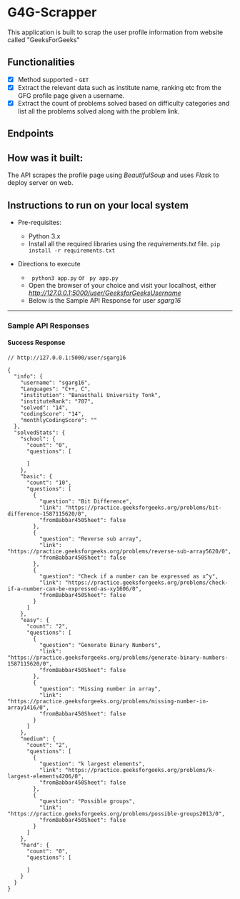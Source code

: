 # G4G-Scrapper

This application is built to scrap the user profile information from website called "GeeksForGeeks"

## Functionalities
  -  [x]  Method supported - `GET`
  -  [x]  Extract the relevant data such as institute name, ranking etc from the GFG profile page given a username.
  -  [x]  Extract the count of problems solved based on difficulty categories and list all the problems solved along with the problem link.

## Endpoints
## How was it built:
The API scrapes the profile page using *BeautifulSoup* and uses *Flask* to deploy server on web.

## Instructions to run on your local system
* Pre-requisites:
	- Python 3.x
    - Install all the required libraries using the *requirements.txt* file. 
    ``` pip install -r requirements.txt ```

* Directions to execute
    - ``` python3 app.py``` or ``` py app.py```
    - Open the browser of your choice and visit your localhost, either *http://127.0.0.1:5000/user/GeeksforGeeksUsername*
    - Below is the Sample API Response for user *sgarg16*

---

### Sample API Responses
#### Success Response
```
// http://127.0.0.1:5000/user/sgarg16

{
  "info": {
    "username": "sgarg16",
    "Languages": "C++, C",
    "institution": "Banasthali University Tonk",
    "instituteRank": "707",
    "solved": "14",
    "codingScore": "14",
    "monthlyCodingScore": ""
  },
  "solvedStats": {
    "school": {
      "count": "0",
      "questions": [
        
      ]
    },
    "basic": {
      "count": "10",
      "questions": [
        {
          "question": "Bit Difference",
          "link": "https://practice.geeksforgeeks.org/problems/bit-difference-1587115620/0",
          "fromBabbar450Sheet": false
        },
        {
          "question": "Reverse sub array",
          "link": "https://practice.geeksforgeeks.org/problems/reverse-sub-array5620/0",
          "fromBabbar450Sheet": false
        },
        {
          "question": "Check if a number can be expressed as x^y",
          "link": "https://practice.geeksforgeeks.org/problems/check-if-a-number-can-be-expressed-as-xy1606/0",
          "fromBabbar450Sheet": false
        }
      ]
    },
    "easy": {
      "count": "2",
      "questions": [
        {
          "question": "Generate Binary Numbers",
          "link": "https://practice.geeksforgeeks.org/problems/generate-binary-numbers-1587115620/0",
          "fromBabbar450Sheet": false
        },
        {
          "question": "Missing number in array",
          "link": "https://practice.geeksforgeeks.org/problems/missing-number-in-array1416/0",
          "fromBabbar450Sheet": false
        }
      ]
    },
    "medium": {
      "count": "2",
      "questions": [
        {
          "question": "k largest elements",
          "link": "https://practice.geeksforgeeks.org/problems/k-largest-elements4206/0",
          "fromBabbar450Sheet": false
        },
        {
          "question": "Possible groups",
          "link": "https://practice.geeksforgeeks.org/problems/possible-groups2013/0",
          "fromBabbar450Sheet": false
        }
      ]
    },
    "hard": {
      "count": "0",
      "questions": [
        
      ]
    }
  }
}
```


